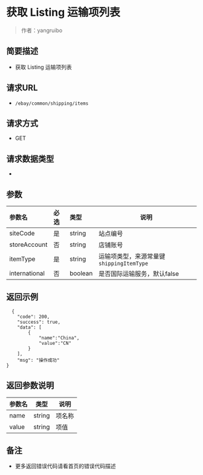 # 获取 Listing 运输项列表

> 作者：yangruibo

## 简要描述

- 获取 Listing 运输项列表

## 请求URL
- `/ebay/common/shipping/items`

## 请求方式
- GET

## 请求数据类型
- 

## 参数

|参数名|必选|类型|说明|
|:----    |:---|:----- |-----   |
|siteCode |是  |string |站点编号   |
|storeAccount |否  |string |店铺账号   |
|itemType |是  |string |运输项类型，来源常量键`shippingItemType`   |
|international |否  |boolean |是否国际运输服务，默认false   |

## 返回示例

``` 
  {
    "code": 200,
    "success": true,
    "data": [
		{
			"name":"China",
			"value":"CN"
		}
	],
    "msg": "操作成功"
}
```

## 返回参数说明

|参数名|类型|说明|
|-----|-----|-----|
|name |string   |项名称 |
|value |string   |项值 |

## 备注

- 更多返回错误代码请看首页的错误代码描述